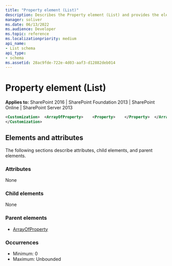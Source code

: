 ```yaml
---
title: "Property element (List)"
description: Describes the Property element (List) and provides the elements and attributes.
manager: soliver
ms.date: 06/13/2022
ms.audience: Developer
ms.topic: reference
ms.localizationpriority: medium
api_name:
- List schema
api_type:
- schema
ms.assetid: 28ac9fde-722e-4d03-aaf3-d12882deb014
---
```


# Property element (List)

**Applies to:** SharePoint 2016 | SharePoint Foundation 2013 | SharePoint Online | SharePoint Server 2013

```XML
<Customization>  <ArrayOfProperty>    <Property>    </Property>  </ArrayOfProperty>
</Customization>
```

## Elements and attributes

The following sections describe attributes, child elements, and parent elements.

### Attributes

None

### Child elements

None

### Parent elements

- [ArrayOfProperty](arrayofproperty-element-list.md)

### Occurrences

- Minimum: 0
- Maximum: Unbounded

<br/>
